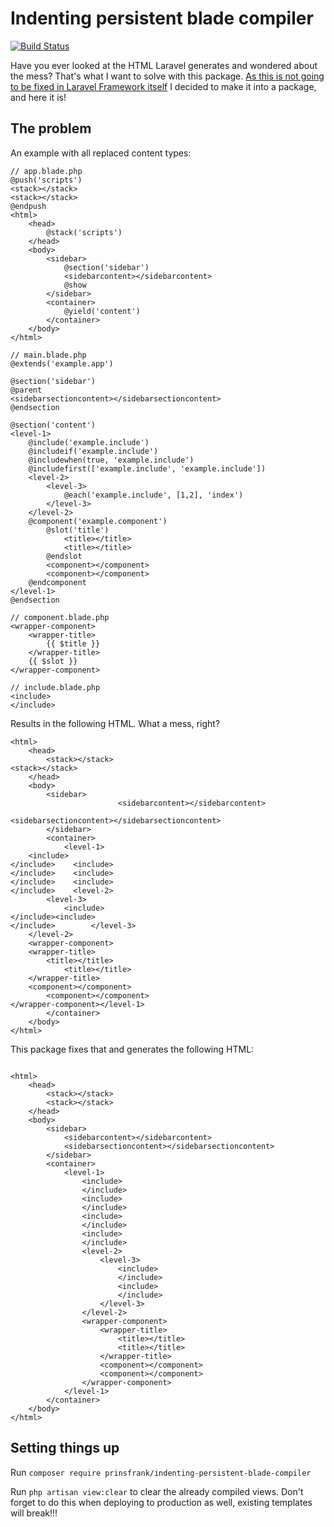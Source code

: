 # Indenting persistent blade compiler

[![Build Status](https://travis-ci.org/PrinsFrank/IndentingPersistentBladeCompiler.svg?branch=master)](https://travis-ci.org/PrinsFrank/IndentingPersistentBladeCompiler)

Have you ever looked at the HTML Laravel generates and wondered about the mess? That's what I want to solve with this package. [As this is not going to be fixed in Laravel Framework itself](https://github.com/laravel/framework/pull/28768) I decided to make it into a package, and here it is!

## The problem
An example with all replaced content types:
```
// app.blade.php
@push('scripts')
<stack></stack>
<stack></stack>
@endpush
<html>
    <head>
        @stack('scripts')
    </head>
    <body>
        <sidebar>
            @section('sidebar')
            <sidebarcontent></sidebarcontent>
            @show
        </sidebar>
        <container>
            @yield('content')
        </container>
    </body>
</html>
```
```
// main.blade.php
@extends('example.app')

@section('sidebar')
@parent
<sidebarsectioncontent></sidebarsectioncontent>
@endsection

@section('content')
<level-1>
    @include('example.include')
    @includeif('example.include')
    @includewhen(true, 'example.include')
    @includefirst(['example.include', 'example.include'])
    <level-2>
        <level-3>
            @each('example.include', [1,2], 'index')
        </level-3>
    </level-2>
    @component('example.component')
        @slot('title')
            <title></title>
            <title></title>
        @endslot
        <component></component>
        <component></component>
    @endcomponent
</level-1>
@endsection
```
```
// component.blade.php
<wrapper-component>
    <wrapper-title>
        {{ $title }}
    </wrapper-title>
    {{ $slot }}
</wrapper-component>
```
```
// include.blade.php
<include>
</include>
```
Results in the following HTML. What a mess, right?
```
<html>
    <head>
        <stack></stack>
<stack></stack>
    </head>
    <body>
        <sidebar>
                        <sidebarcontent></sidebarcontent>
            
<sidebarsectioncontent></sidebarsectioncontent>
        </sidebar>
        <container>
            <level-1>
    <include>
</include>    <include>
</include>    <include>
</include>    <include>
</include>    <level-2>
        <level-3>
            <include>
</include><include>
</include>        </level-3>
    </level-2>
    <wrapper-component>
    <wrapper-title>
        <title></title>
            <title></title>
    </wrapper-title>
    <component></component>
        <component></component>
</wrapper-component></level-1>
        </container>
    </body>
</html>
```
This package fixes that and generates the following HTML:
```

<html>
    <head>
        <stack></stack>
        <stack></stack>
    </head>
    <body>
        <sidebar>
            <sidebarcontent></sidebarcontent>
            <sidebarsectioncontent></sidebarsectioncontent>
        </sidebar>
        <container>
            <level-1>
                <include>
                </include>
                <include>
                </include>
                <include>
                </include>
                <include>
                </include>
                <level-2>
                    <level-3>
                        <include>
                        </include>
                        <include>
                        </include>
                    </level-3>
                </level-2>
                <wrapper-component>
                    <wrapper-title>
                        <title></title>
                        <title></title>
                    </wrapper-title>
                    <component></component>
                    <component></component>
                </wrapper-component>
            </level-1>
        </container>
    </body>
</html>
```

## Setting things up

Run ```composer require prinsfrank/indenting-persistent-blade-compiler```

Run ```php artisan view:clear``` to clear the already compiled views. Don't forget to do this when deploying to production as well, existing templates will break!!!